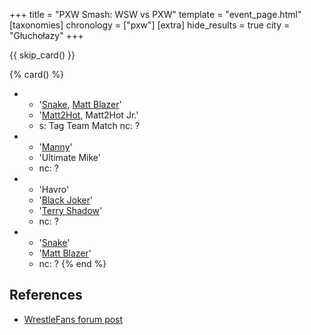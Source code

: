 +++
title = "PXW Smash: WSW vs PXW"
template = "event_page.html"
[taxonomies]
chronology = ["pxw"]
[extra]
hide_results = true
city = "Głuchołazy"
+++

{{ skip_card() }}


{% card() %}
- - '[Snake](@/w/snake.md), [Matt Blazer](@/w/blazer.md)'
  - '[Matt2Hot](@/w/sedzia-matt2hot.md), Matt2Hot Jr.'
  - s: Tag Team Match
    nc: ?
- - '[Manny](@/w/manny.md)'
  - 'Ultimate Mike'
  - nc: ?
- - 'Havro'
  - '[Black Joker](@/w/black-joker.md)'
  - '[Terry Shadow](@/w/shadow.md)'
  - nc: ?
- - '[Snake](@/w/snake.md)'
  - '[Matt Blazer](@/w/blazer.md)'
  - nc: ?
{% end %}

## References

* [WrestleFans forum post](https://wrestlefans.pl/forum/viewtopic.php?f=247&t=30622)
